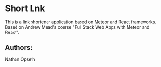 # Short Lnk

This is a link shortener application based on Meteor and React frameworks.
Based on Andrew Mead's course "Full Stack Web Apps with Meteor and React".

## Authors: 

Nathan Opseth
